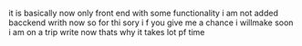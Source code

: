 it is basically now only front end with some functionality i am not added bacckend writh now so for thi sory i f you give me a chance i willmake soon i am on a trip write now thats why it takes lot pf time 
